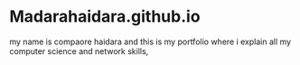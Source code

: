 # Madarahaidara.github.io

my name is compaore haidara and this is my portfolio where i explain all my computer science and network skills, 

